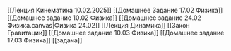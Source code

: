 [[Лекция Кинематика 10.02.2025]]
[[Домашнее Задание 17.02 Физика]]
[[Домашнее задание 10.02 Физика]]
[[Домашнее задание 24.02 Физика.canvas|Физика 24.02]]
[[Лекция Динамика]]
[[Закон Гравитации]]
[[Домашнее задание 10.03 Физика]]
[[Домашнее задание 17.03 Физика]]
[[задача]]


